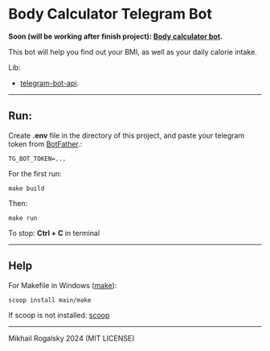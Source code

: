 # Body Calculator Telegram Bot

**Soon (will be working after finish project): <a href="https://t.me/body_calculator_bot">Body calculator bot</a>.**

This bot will help you find out your BMI, as well as your daily calorie intake.

Lib:
- <a href="https://github.com/go-telegram-bot-api/telegram-bot-api">telegram-bot-api</a>.

---

## Run:

Create **.env** file in the directory of this project, and paste your telegram token from <a href="http://t.me/BotFather">BotFather</a>.:
```
TG_BOT_TOKEN=...
```

For the first run:

```console
make build
```

Then:

```console
make run
```

To stop: **Ctrl + C** in terminal

---

## Help

For Makefile in Windows (<a href="https://www.gnu.org/software/make/#download">make</a>):
```
scoop install main/make
```

If scoop is not installed: <a href="https://scoop.sh/">scoop</a>

---
Mikhail Rogalsky 2024 (MIT LICENSE)
